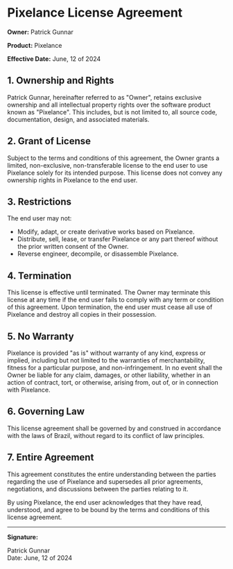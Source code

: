 # Pixelance License Agreement

**Owner:** Patrick Gunnar

**Product:** Pixelance

**Effective Date:** June, 12 of 2024

## 1. Ownership and Rights
Patrick Gunnar, hereinafter referred to as "Owner", retains exclusive ownership and all intellectual property rights over the software product known as "Pixelance". This includes, but is not limited to, all source code, documentation, design, and associated materials.

## 2. Grant of License
Subject to the terms and conditions of this agreement, the Owner grants a limited, non-exclusive, non-transferable license to the end user to use Pixelance solely for its intended purpose. This license does not convey any ownership rights in Pixelance to the end user.

## 3. Restrictions
The end user may not:
- Modify, adapt, or create derivative works based on Pixelance.
- Distribute, sell, lease, or transfer Pixelance or any part thereof without the prior written consent of the Owner.
- Reverse engineer, decompile, or disassemble Pixelance.

## 4. Termination
This license is effective until terminated. The Owner may terminate this license at any time if the end user fails to comply with any term or condition of this agreement. Upon termination, the end user must cease all use of Pixelance and destroy all copies in their possession.

## 5. No Warranty
Pixelance is provided "as is" without warranty of any kind, express or implied, including but not limited to the warranties of merchantability, fitness for a particular purpose, and non-infringement. In no event shall the Owner be liable for any claim, damages, or other liability, whether in an action of contract, tort, or otherwise, arising from, out of, or in connection with Pixelance.

## 6. Governing Law
This license agreement shall be governed by and construed in accordance with the laws of Brazil, without regard to its conflict of law principles.

## 7. Entire Agreement
This agreement constitutes the entire understanding between the parties regarding the use of Pixelance and supersedes all prior agreements, negotiations, and discussions between the parties relating to it.

By using Pixelance, the end user acknowledges that they have read, understood, and agree to be bound by the terms and conditions of this license agreement.

---

**Signature:**

Patrick Gunnar  
Date: June, 12 of 2024
